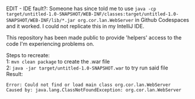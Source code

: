 EDIT - IDE fault?: Someone has since told me to use `java -cp target/untitled-1.0-SNAPSHOT/WEB-INF/classes:target/untitled-1.0-SNAPSHOT/WEB-INF/lib/*.jar org.cor.lan.WebServer` in Github Codespaces and it worked. I could not replicate this in my IntelliJ IDE.

This repository has been made public to provide 'helpers' access to the code I'm experiencing problems on.

Steps to recreate: <br/>
1: `mvn clean package` to create the .war file <br/>
2: `java -jar target/untitled-1.0-SNAPSHOT.war` to try run said file<br/>
Result: 
```
Error: Could not find or load main class org.cor.lan.WebServer
Caused by: java.lang.ClassNotFoundException: org.cor.lan.WebServer
